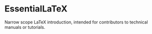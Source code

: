 EssentialLaTeX
==============

Narrow scope LaTeX introduction, intended for contributors to technical manuals or tutorials.
